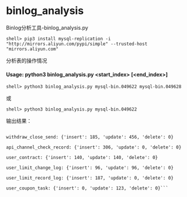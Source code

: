 # binlog_analysis
Binlog分析工具-binlog_analysis.py

```shell> pip3 install mysql-replication -i "http://mirrors.aliyun.com/pypi/simple" --trusted-host "mirrors.aliyun.com"```

分析表的操作情况

#### Usage: python3 binlog_analysis.py <start_index> [<end_index>]

```shell> python3 binlog_analysis.py mysql-bin.049622 mysql-bin.049628```

或

```shell> python3 binlog_analysis.py mysql-bin.049622```

输出结果：
```new_qrtz_schedule_job: {'insert': 0, 'update': 82652, 'delete': 0}

withdraw_close_send: {'insert': 185, 'update': 456, 'delete': 0}

api_channel_check_record: {'insert': 306, 'update': 0, 'delete': 0}

user_contract: {'insert': 140, 'update': 140, 'delete': 0}

user_limit_change_log: {'insert': 96, 'update': 96, 'delete': 0}

user_limit_record_log: {'insert': 187, 'update': 0, 'delete': 0}

user_coupon_task: {'insert': 0, 'update': 123, 'delete': 0}```
